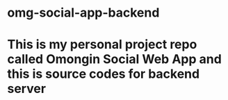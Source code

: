 # omg-social-app-backend
# This is my personal project repo called Omongin Social Web App and this is source codes for backend server
